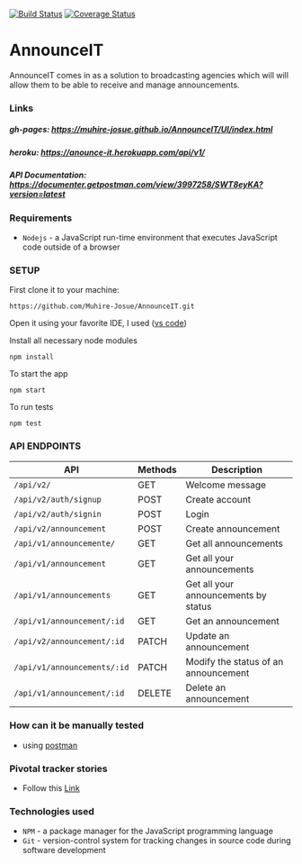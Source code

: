 [![Build Status](https://travis-ci.org/Muhire-Josue/AnnounceIT.svg?branch=develop)](https://travis-ci.org/Muhire-Josue/AnnounceIT)
[![Coverage Status](https://coveralls.io/repos/github/Muhire-Josue/AnnounceIT/badge.svg?branch=ch-refactor-helper-folder-ds-%23170844806)](https://coveralls.io/github/Muhire-Josue/AnnounceIT?branch=ch-refactor-helper-folder-ds-%23170844806)

# AnnounceIT
AnnounceIT comes in as a solution to broadcasting agencies which will will allow them to be able to receive and manage announcements. 


### Links
##### gh-pages:  https://muhire-josue.github.io/AnnounceIT/UI/index.html
##### heroku:  https://anounce-it.herokuapp.com/api/v1/
##### API Documentation:  https://documenter.getpostman.com/view/3997258/SWT8eyKA?version=latest

### Requirements
- `Nodejs` - a JavaScript run-time environment that executes JavaScript code outside of a browser

### SETUP
First clone it to your machine: 

```
https://github.com/Muhire-Josue/AnnounceIT.git
```

Open it using your favorite IDE,
I used ([vs code](https://code.visualstudio.com/download))

Install all necessary node modules
```
npm install
```
To start the app
```
npm start
```
To run tests
```
npm test
```
### API ENDPOINTS
| API | Methods  | Description  |
| ------- | --- | --- |
| `/api/v2/` | GET | Welcome message |
| `/api/v2/auth/signup` | POST | Create account |
| `/api/v2/auth/signin` | POST | Login |
| `/api/v2/announcement` | POST | Create announcement |
| `/api/v1/announcemente/` | GET | Get all announcements |
| `/api/v1/announcement` | GET | Get all your announcements |
| `/api/v1/announcements` | GET | Get all your announcements by status |
| `/api/v1/announcement/:id` | GET | Get an announcement |
| `/api/v2/announcement/:id` | PATCH | Update an announcement |
| `/api/v1/announcements/:id` | PATCH | Modify the status of an announcement |
| `/api/v1/announcement/:id` | DELETE | Delete an announcement |
### How can it be manually tested
- using [postman](https://www.getpostman.com/downloads/)
### Pivotal tracker stories
- Follow this [Link](https://www.pivotaltracker.com/n/projects/2429064)

### Technologies used

- `NPM` - a package manager for the JavaScript programming language
- `Git` - version-control system for tracking changes in source code during software development
